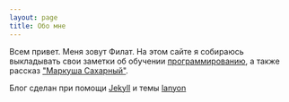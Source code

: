 ```yaml
---
layout: page
title: Обо мне
---
```


Всем привет. 
Меня зовут Филат. 
На этом сайте я собираюсь выкладывать свои заметки об обучении [программированию](/edu), а также рассказ ["Маркуша Сахарный"](/markstory).

Блог сделан при помощи [Jekyll](https://jekyllrb.com) и темы [lanyon](http://lanyon.getpoole.com)